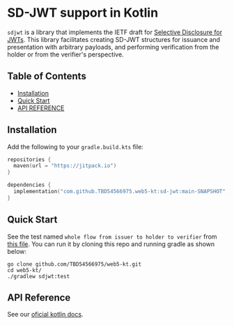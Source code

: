 # SD-JWT support in Kotlin

`sdjwt` is a library that implements the IETF draft for [Selective Disclosure for JWTs](https://www.ietf.org/archive/id/draft-ietf-oauth-selective-disclosure-jwt-05.html).
This library facilitates creating SD-JWT structures for issuance and presentation with arbitrary payloads, and performing
verification from the holder or from the verifier's perspective.

## Table of Contents
- [Installation](#installation)
- [Quick Start](#quick-start)
- [API REFERENCE](#api-reference)

## Installation

Add the following to your `gradle.build.kts` file:

```kotlin
repositories {
  maven(url = "https://jitpack.io")
}

dependencies {
  implementation("com.github.TBD54566975.web5-kt:sd-jwt:main-SNAPSHOT")
}
```

## Quick Start

See the test named `whole flow from issuer to holder to verifier` from [this file](./test/kotlin/web5/security/SdJwtTest.kt).
You can run it by cloning this repo and running gradle as shown below:

```shell
go clone github.com/TBD54566975/web5-kt.git
cd web5-kt/
./gradlew sdjwt:test
```

## API Reference
See our [oficial kotlin docs](https://tbd54566975.github.io/web5-kt/docs/htmlMultiModule/sdjwt/index.html).
 
